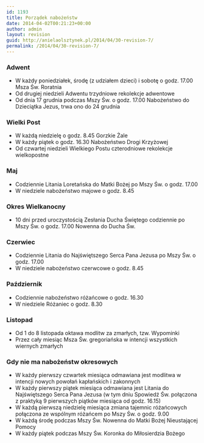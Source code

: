 ```yaml
---
id: 1193
title: Porządek nabożeństw
date: 2014-04-02T00:21:23+00:00
author: admin
layout: revision
guid: http://anielaolsztynek.pl/2014/04/30-revision-7/
permalink: /2014/04/30-revision-7/
---
```

### Adwent

  * W każdy poniedziałek, środę (z udziałem dzieci) i sobotę o godz. 17.00 Msza Św. Roratnia
  * Od drugiej niedzieli Adwentu trzydniowe rekolekcje adwentowe
  * Od dnia 17 grudnia podczas Mszy Św. o godz. 17.00 Nabożeństwo do Dzieciątka Jezus, trwa ono do 24 grudnia

### Wielki Post

  * W każdą niedzielę o godz. 8.45 Gorzkie Żale
  * W każdy piątek o godz. 16.30 Nabożeństwo Drogi Krzyżowej
  * Od czwartej niedzieli Wielkiego Postu czterodniowe rekolekcje wielkopostne

### Maj

  * Codziennie Litania Loretańska do Matki Bożej po Mszy Św. o godz. 17.00
  * W niedziele nabożeństwo majowe o godz. 8.45

### Okres Wielkanocny

  * 10 dni przed uroczystością Zesłania Ducha Świętego codziennie po Mszy Św. o godz. 17.00 Nowenna do Ducha Św.

### Czerwiec

  * Codziennie Litania do Najświętszego Serca Pana Jezusa po Mszy Św. o godz. 17.00
  * W niedziele nabożeństwo czerwcowe o godz. 8.45

### Październik

  * Codziennie nabożeństwo różańcowe o godz. 16.30
  * W niedziele Różaniec o godz. 8.30

### Listopad

  * Od 1 do 8 listopada oktawa modlitw za zmarłych, tzw. Wypominki
  * Przez cały miesiąc Msza Św. gregoriańska w intencji wszystkich wiernych zmarłych

### Gdy nie ma nabożeństw okresowych

  * W każdy pierwszy czwartek miesiąca odmawiana jest modlitwa w intencji nowych powołań kapłańskich i zakonnych
  * W każdy pierwszy piątek miesiąca odmawiana jest Litania do Najświętszego Serca Pana Jezusa (w tym dniu Spowiedź Św. połączona z praktyką 9 pierwszych piątków miesiąca od godz. 16.15)
  * W każdą pierwszą niedzielę miesiąca zmiana tajemnic różańcowych połączona ze wspólnym różańcem po Mszy Św. o godz. 9.00
  * W każdą środę podczas Mszy Św. Nowenna do Matki Bożej Nieustającej Pomocy
  * W każdy piątek podczas Mszy Św. Koronka do Miłosierdzia Bożego